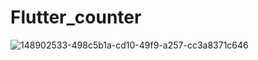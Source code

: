 # Flutter_counter

![148902533-498c5b1a-cd10-49f9-a257-cc3a8371c646](https://user-images.githubusercontent.com/98632968/151650998-f02a9473-a262-4dbd-98a1-b24df2f1b134.png)
